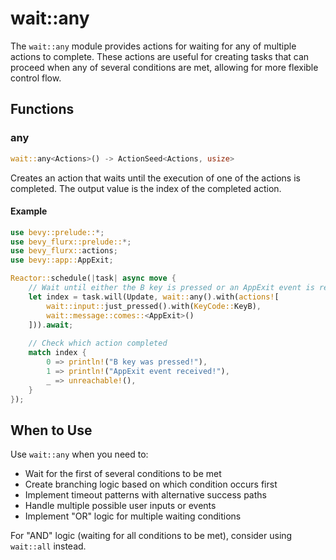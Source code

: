 # wait::any

The `wait::any` module provides actions for waiting for any of multiple actions to complete. These actions are useful for creating tasks that can proceed when any of several conditions are met, allowing for more flexible control flow.

## Functions

### any

```rust
wait::any<Actions>() -> ActionSeed<Actions, usize>
```

Creates an action that waits until the execution of one of the actions is completed. The output value is the index of the completed action.

#### Example

```rust
use bevy::prelude::*;
use bevy_flurx::prelude::*;
use bevy_flurx::actions;
use bevy::app::AppExit;

Reactor::schedule(|task| async move {
    // Wait until either the B key is pressed or an AppExit event is received
    let index = task.will(Update, wait::any().with(actions![
        wait::input::just_pressed().with(KeyCode::KeyB),
        wait::message::comes::<AppExit>()
    ])).await;
    
    // Check which action completed
    match index {
        0 => println!("B key was pressed!"),
        1 => println!("AppExit event received!"),
        _ => unreachable!(),
    }
});
```

## When to Use

Use `wait::any` when you need to:
- Wait for the first of several conditions to be met
- Create branching logic based on which condition occurs first
- Implement timeout patterns with alternative success paths
- Handle multiple possible user inputs or events
- Implement "OR" logic for multiple waiting conditions

For "AND" logic (waiting for all conditions to be met), consider using `wait::all` instead.
